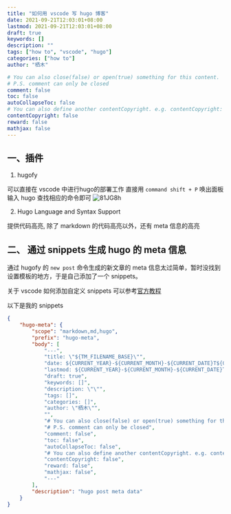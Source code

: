 ```yaml
---
title: "如何用 vscode 写 hugo 博客"
date: 2021-09-21T12:03:01+08:00
lastmod: 2021-09-21T12:03:01+08:00
draft: true
keywords: []
description: ""
tags: ["how to", "vscode", "hugo"]
categories: ["how to"]
author: "栖木"

# You can also close(false) or open(true) something for this content.
# P.S. comment can only be closed
comment: false
toc: false
autoCollapseToc: false
# You can also define another contentCopyright. e.g. contentCopyright: "This is another copyright."
contentCopyright: false
reward: false
mathjax: false
---
```


## 一、插件
1. hugofy

可以直接在 vscode 中进行hugo的部署工作
直接用 `command shift + P` 唤出面板 输入 hugo 查找相应的命令即可
![81JG8h](https://cdn.jsdelivr.net/gh/thedogb/pic@master/uPic/2021-09-21/81JG8h.png)

2. Hugo Language and Syntax Support

提供代码高亮, 除了 markdown 的代码高亮以外，还有 meta 信息的高亮

## 二、 通过 snippets 生成 hugo 的 meta 信息

通过 hugofy 的 `new post` 命令生成的新文章的 meta 信息太过简单，暂时没找到设置模板的地方，于是自己添加了一个 snippets。

关于 vscode 如何添加自定义 snippets 可以参考[官方教程](https://code.visualstudio.com/docs/editor/userdefinedsnippets#_create-your-own-snippets)

以下是我的 snippets

```json
{
	"hugo-meta": {
		"scope": "markdown,md,hugo",
		"prefix": "hugo-meta",
		"body": [
			"---",
			"title: \"${TM_FILENAME_BASE}\"",
			"date: ${CURRENT_YEAR}-${CURRENT_MONTH}-${CURRENT_DATE}T${CURRENT_HOUR}:${CURRENT_MINUTE}:${CURRENT_SECOND}+08:00",
			"lastmod: ${CURRENT_YEAR}-${CURRENT_MONTH}-${CURRENT_DATE}T${CURRENT_HOUR}:${CURRENT_MINUTE}:${CURRENT_SECOND}+08:00",
			"draft: true",
			"keywords: []",
			"description: \"\"",
			"tags: []",
			"categories: []",
			"author: \"栖木\"",
			"",
			"# You can also close(false) or open(true) something for this content.",
			"# P.S. comment can only be closed",
			"comment: false",
			"toc: false",
			"autoCollapseToc: false",
			"# You can also define another contentCopyright. e.g. contentCopyright: \"This is another copyright.\"",
			"contentCopyright: false",
			"reward: false",
			"mathjax: false",
			"---"
		],
		"description": "hugo post meta data"
	}
}
```